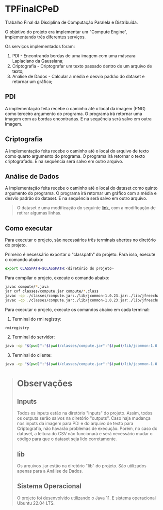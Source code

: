 # TPFinalCPeD

Trabalho Final da Disciplina de Computação Paralela e Distribuída. 

O objetivo do projeto era implementar um "Compute Engine", implementando três diferentes serviços.

Os serviços implementados foram:

1. PDI - Encontrando bordas de uma imagem com uma máscara Laplaciano da Gaussiana;
2. Criptografia - Criptografar um texto passado dentro de um arquivo de texto;
3. Análise de Dados - Calcular a média e desvio padrão do dataset e retornar um gráfico;

## PDI
A implementação feita recebe o caminho até o local da imagem (PNG) como terceiro argumento do programa. O programa irá retornar uma imagem com as bordas encontradas. E na sequência será salvo em outra imagem.

## Criptografia
A implementação feita recebe o caminho até o local do arquivo de texto como quarto argumento do programa. O programa irá retornar o texto criptografado. E na sequência será salvo em outro arquivo.

## Análise de Dados
A implementação feita recebe o caminho até o local do dataset como quinto argumento do programa. O programa irá retornar um gráfico com a média e desvio padrão do dataset. E na sequência será salvo em outro arquivo.

>O dataset é uma modificação do seguinte [link](https://www.kaggle.com/datasets/michals22/coffee-dataset), com a modificação de retirar algumas linhas. 

## Como executar
Para executar o projeto, são necessários três terminais abertos no diretório do projeto.

Primeiro é necessário exportar o "classpath" do projeto. Para isso, execute o comando abaixo:

```bash
export CLASSPATH=$CLASSPATH:<diretório do projeto>
```

Para compilar o projeto, execute o comando abaixo:

```bash
javac compute/*.java
jar cvf classes/compute.jar compute/*.class
javac -cp ./classes/compute.jar:./lib/jcommon-1.0.23.jar:./lib/jfreechart-1.5.4.jar engine/ComputeEngine.java
javac -cp ./classes/compute.jar:./lib/jcommon-1.0.23.jar:./lib/jfreechart-1.5.4.jar client/ComputeCode.java client/DIP.java client/Cryptography.java client/DataAnalysis.java
```

Para executar o projeto, execute os comandos abaixo em cada terminal:

1. Terminal do rmi registry:
```bash
rmiregistry
```

2. Terminal do servidor:
```bash
java -cp "$(pwd)":"$(pwd)/classes/compute.jar":"$(pwd)/lib/jcommon-1.0.23.jar":"$(pwd)/lib/jfreechart-1.5.4.jar" -Djava.rmi.server.hostname=localhost -Djava.security.policy=server.policy -Djava.rmi.server.codebase=file:"$(pwd)/classes/compute.jar" engine.ComputeEngine localhost 1099
```

3. Terminal do cliente:
```bash
java -cp "$(pwd)":"$(pwd)/classes/compute.jar":"$(pwd)/lib/jcommon-1.0.23.jar":"$(pwd)/lib/jfreechart-1.5.4.jar" -Djava.rmi.server.codebase=file:"$(pwd)/classes" -Djava.security.policy=client.policy client.ComputeCode localhost 1099 "inputs/image.png" "inputs/text.txt" "inputs/Coffee_domestic_consumption.csv"
```

># Observações
>## Inputs
>Todos os inputs estão na diretório "inputs" do projeto. Assim, todos os outputs serão salvos na diretório "outputs".
>Caso haja mudança nos inputs da imagem para PDI e do arquivo de texto para Criptografia, não havarão problemas de execução. Porém, no caso do dataset, a leitura do CSV não funcionará e será necessário mudar o código para que o dataset seja lido corretamente.
>## lib
>Os arquivos .jar estão na diretório "lib" do projeto. São utilizados apenas para a Análise de Dados.
>## Sistema Operacional 
> O projeto foi desenvolvido utilizando o Java 11. E sistema operacional Ubuntu 22.04 LTS. 